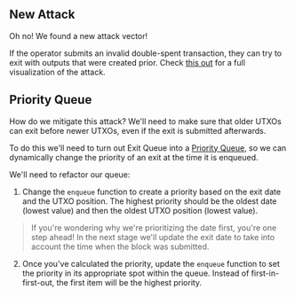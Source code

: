 ## New Attack 

Oh no! We found a new attack vector! 

If the operator submits an invalid double-spent transaction, they can try to exit with outputs that were created prior. Check [this out](?tab=details&scroll=Attack%20Visualization) for a full visualization of the attack.

## Priority Queue

How do we mitigate this attack? We'll need to make sure that older UTXOs can exit before newer UTXOs, even if the exit is submitted afterwards. 

To do this we'll need to turn out Exit Queue into a [Priority Queue](?tab=details&scroll=Priority%20Queue), so we can dynamically change the priority of an exit at the time it is enqueued.

We'll need to refactor our queue:

1) Change the `enqueue` function to create a priority based on the exit date and the UTXO position. The highest priority should be the oldest date (lowest value) and then the oldest UTXO position (lowest value).

> If you're wondering why we're prioritizing the date first, you're one step ahead! In the next stage we'll update the exit date to take into account the time when the block was submitted. 

2) Once you've calculated the priority, update the `enqueue` function to set the priority in its appropriate spot within the queue. Instead of first-in-first-out, the first item will be the highest priority. 